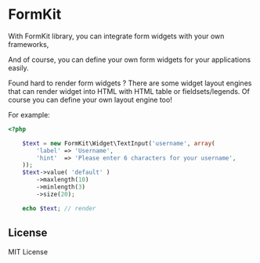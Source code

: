 FormKit
========

With FormKit library, you can integrate form widgets with your own frameworks,

And of course, you can define your own form widgets for your applications easily.

Found hard to render form widgets ? There are some widget layout engines that
can render widget into HTML with HTML table or fieldsets/legends. Of course you can
define your own layout engine too!


For example:

```php
<?php

    $text = new FormKit\Widget\TextInput('username', array( 
        'label' => 'Username',
        'hint'  => 'Please enter 6 characters for your username',
    ));
    $text->value( 'default' )
        ->maxlength(10)
        ->minlength(3)
        ->size(20);

    echo $text; // render 
```

License
-------

MIT License


